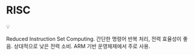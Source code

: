 # RISC

<aside>
💡

Reduced Instruction Set Computing.
간단한 명령어 반복 처리, 전력 효율성이 좋음.
상대적으로 낮은 전력 소비.
ARM 기반 운영체제에서 주로 사용.

</aside>